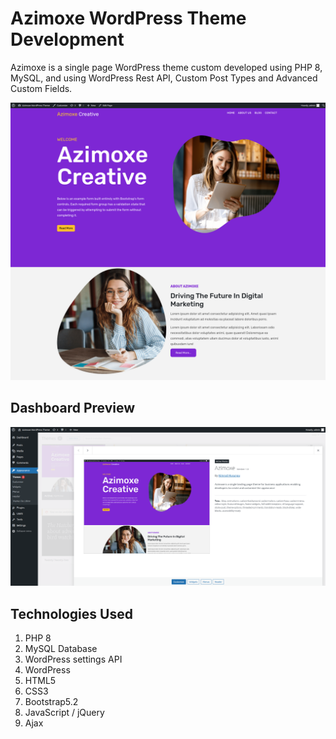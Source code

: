 # Azimoxe WordPress Theme Development

Azimoxe is a single page WordPress theme custom developed using PHP 8, MySQL, and using WordPress Rest API, Custom Post Types and Advanced Custom Fields.

![Azimoxe]("/../screenshot.png)

## Dashboard Preview

![Azimoxe]("/../screenshot_1.png)

## Technologies Used

1. PHP 8
2. MySQL Database
3. WordPress settings API
4. WordPress
5. HTML5
6. CSS3
7. Bootstrap5.2
8. JavaScript / jQuery
9. Ajax
